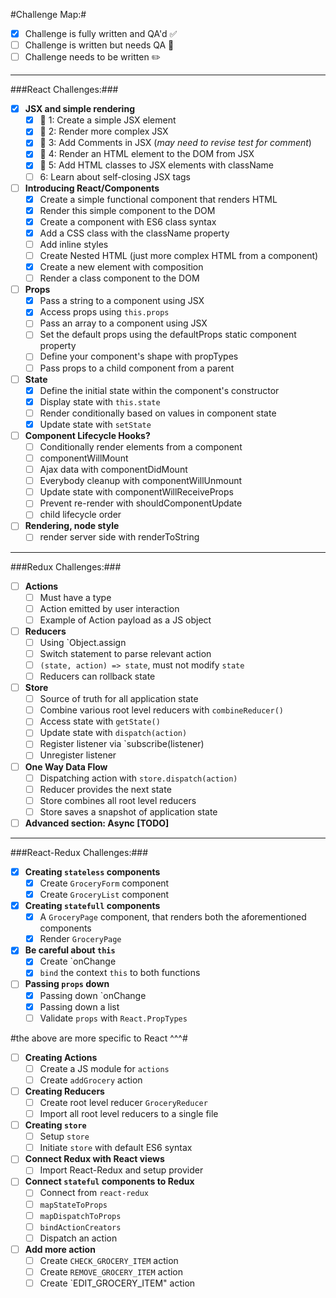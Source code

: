 #Challenge Map:#

- [x] Challenge is fully written and QA'd :white_check_mark:
- [ ] Challenge is written but needs QA :pencil:
- [ ] Challenge needs to be written :pencil2:

---

###React Challenges:###

- [X] **JSX and simple rendering**
  - [X] :pencil: 1: Create a simple JSX element
  - [X] :pencil: 2: Render more complex JSX
  - [X] :pencil: 3: Add Comments in JSX (*may need to revise test for comment*)
  - [X] :pencil: 4: Render an HTML element to the DOM from JSX
  - [X] :pencil: 5: Add HTML classes to JSX elements with className
  - [ ] 6: Learn about self-closing JSX tags
- [ ] **Introducing React/Components**
  - [X] Create a simple functional component that renders HTML
  - [X] Render this simple component to the DOM
  - [X] Create a component with ES6 class syntax
  - [X] Add a CSS class with the className property
  - [ ] Add inline styles
  - [ ] Create Nested HTML (just more complex HTML from a component)
  - [X] Create a new element with composition
  - [ ] Render a class component to the DOM
- [ ] **Props**
  - [X] Pass a string to a component using JSX
  - [X] Access props using `this.props`
  - [ ] Pass an array to a component using JSX
  - [ ] Set the default props using the defaultProps static component property
  - [ ] Define your component's shape with propTypes
  - [ ] Pass props to a child component from a parent
- [ ] **State**
  - [X] Define the initial state within the component's constructor
  - [X] Display state with `this.state`
  - [ ] Render conditionally based on values in component state
  - [X] Update state with `setState`
- [ ] **Component Lifecycle Hooks?**
  - [ ] Conditionally render elements from a component
  - [ ] componentWillMount
  - [ ] Ajax data with componentDidMount
  - [ ] Everybody cleanup with componentWillUnmount
  - [ ] Update state with componentWillReceiveProps
  - [ ] Prevent re-render with shouldComponentUpdate
  - [ ] child lifecycle order 
- [ ] **Rendering, node style**
  - [ ] render server side with renderToString

---

###Redux Challenges:###

- [ ] **Actions**
  - [ ] Must have a type
  - [ ] Action emitted by user interaction
  - [ ] Example of Action payload as a JS object
- [ ] **Reducers**
  - [ ] Using `Object.assign
  - [ ] Switch statement to parse relevant action
  - [ ] `(state, action) => state`, must not modify `state`
  - [ ] Reducers can rollback state
- [ ] **Store**
  - [ ] Source of truth for all application state
  - [ ] Combine various root level reducers with `combineReducer()`
  - [ ] Access state with `getState()`
  - [ ] Update state with `dispatch(action)`
  - [ ] Register listener via `subscribe(listener)
  - [ ] Unregister listener
- [ ] **One Way Data Flow**
  - [ ] Dispatching action with `store.dispatch(action)`
  - [ ] Reducer provides the next state
  - [ ] Store combines all root level reducers
  - [ ] Store saves a snapshot of application state
- [ ] **Advanced section: Async [TODO]**

---

###React-Redux Challenges:###

- [X] **Creating `stateless` components**
  - [X] Create `GroceryForm` component
  - [X] Create `GroceryList` component
- [X] **Creating `statefull` components**
  - [X] A `GroceryPage` component, that renders both the aforementioned components
  - [X] Render `GroceryPage`
- [X] **Be careful about `this`**
  - [X] Create `onChange
  - [X] `bind` the context `this` to both functions
- [ ] **Passing `props` down**
  - [X] Passing down `onChange
  - [X] Passing down a list 
  - [ ] Validate `props` with `React.PropTypes`

#the above are more specific to React ^^^#

- [ ] **Creating Actions**
  - [ ] Create a JS module for `actions`
  - [ ] Create `addGrocery` action
- [ ] **Creating Reducers**
  - [ ] Create root level reducer `GroceryReducer`
  - [ ] Import all root level reducers to a single file
- [ ] **Creating `store`**
  - [ ] Setup `store`
  - [ ] Initiate `store` with default ES6 syntax
- [ ] **Connect Redux with React views**
  - [ ] Import React-Redux and setup provider
- [ ] **Connect `stateful` components to Redux**
  - [ ] Connect from `react-redux`
  - [ ] `mapStateToProps`
  - [ ] `mapDispatchToProps`
  - [ ] `bindActionCreators`
  - [ ] Dispatch an action
- [ ] **Add more action**
  - [ ] Create `CHECK_GROCERY_ITEM` action
  - [ ] Create `REMOVE_GROCERY_ITEM` action
  - [ ] Create `EDIT_GROCERY_ITEM" action
